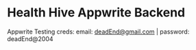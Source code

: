 # Health Hive Appwrite Backend 
Appwrite Testing creds: email: deadEnd@gmail.com | password: deadEnd@2004
